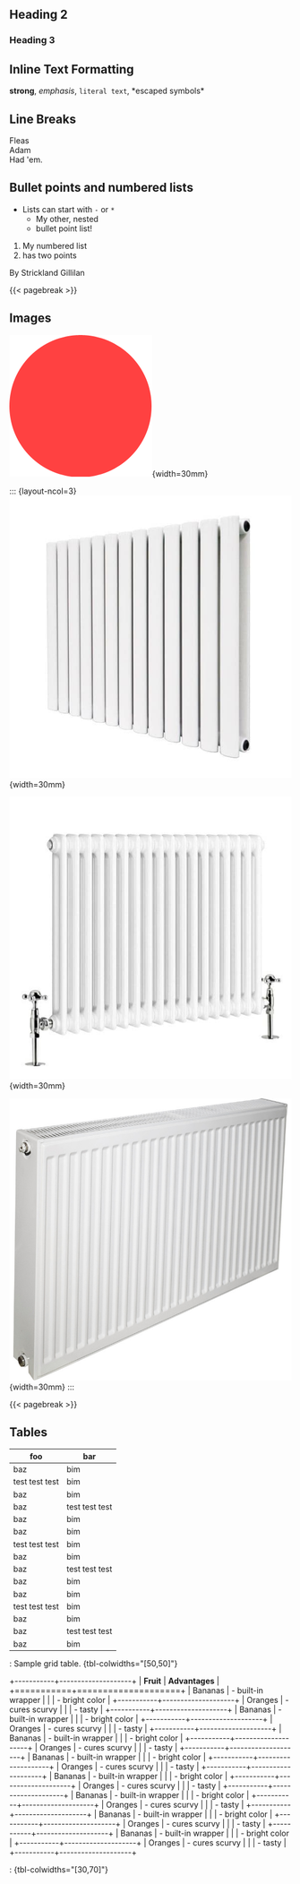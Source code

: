 ## Heading 2

### Heading 3

## Inline Text Formatting

**strong**, _emphasis_, `literal text`, \*escaped symbols\*

## Line Breaks

Fleas \
Adam \
Had 'em.

## Bullet points and numbered lists

- Lists can start with `-` or `*`
  - My other, nested
  - bullet point list!

1. My numbered list
2. has two points

By Strickland Gillilan

{{< pagebreak >}}

## Images

![Some red dot](images/some_red_dot.png){width=30mm}


::: {layout-ncol=3}
![A Radiator](images/radiator.jpg){width=30mm}

![Another radiator](images/radiator-2.jpg){width=30mm}

![Look at that, another radiator!](images/radiator-3.jpg){width=30mm}
:::

{{< pagebreak >}}

## Tables

| **foo**        | **bar**        |
|----------------|----------------|
| baz            | bim            |
| test test test | bim            |
| baz            | bim            |
| baz            | test test test |
| baz            | bim            |
| baz            | bim            |
| test test test | bim            |
| baz            | bim            |
| baz            | test test test |
| baz            | bim            |
| baz            | bim            |
| test test test | bim            |
| baz            | bim            |
| baz            | test test test |
| baz            | bim            |

: Sample grid table. {tbl-colwidths="[50,50]"}

+-----------+--------------------+
| **Fruit** | **Advantages**     |
+===========+====================+
| Bananas   | - built-in wrapper |
|           | - bright color     |
+-----------+--------------------+
| Oranges   | - cures scurvy     |
|           | - tasty            |
+-----------+--------------------+
| Bananas   | - built-in wrapper |
|           | - bright color     |
+-----------+--------------------+
| Oranges   | - cures scurvy     |
|           | - tasty            |
+-----------+--------------------+
| Bananas   | - built-in wrapper |
|           | - bright color     |
+-----------+--------------------+
| Oranges   | - cures scurvy     |
|           | - tasty            |
+-----------+--------------------+
| Bananas   | - built-in wrapper |
|           | - bright color     |
+-----------+--------------------+
| Oranges   | - cures scurvy     |
|           | - tasty            |
+-----------+--------------------+
| Bananas   | - built-in wrapper |
|           | - bright color     |
+-----------+--------------------+
| Oranges   | - cures scurvy     |
|           | - tasty            |
+-----------+--------------------+
| Bananas   | - built-in wrapper |
|           | - bright color     |
+-----------+--------------------+
| Oranges   | - cures scurvy     |
|           | - tasty            |
+-----------+--------------------+
| Bananas   | - built-in wrapper |
|           | - bright color     |
+-----------+--------------------+
| Oranges   | - cures scurvy     |
|           | - tasty            |
+-----------+--------------------+
| Bananas   | - built-in wrapper |
|           | - bright color     |
+-----------+--------------------+
| Oranges   | - cures scurvy     |
|           | - tasty            |
+-----------+--------------------+

: {tbl-colwidths="[30,70]"}
